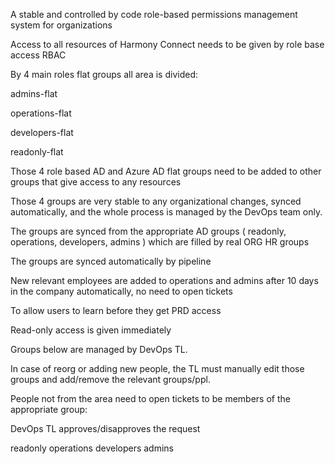 A stable and controlled by code role-based permissions management system for organizations


Access to all resources of Harmony Connect needs to be given by role base access RBAC 

By 4 main roles flat groups all area is divided:

admins-flat

operations-flat

developers-flat

readonly-flat


Those 4 role based AD and Azure AD flat groups need to be added to other groups that give access to any resources

Those 4 groups are very stable to any organizational changes, synced automatically, and the whole process is managed by the DevOps team only.

The groups are synced from the appropriate AD groups ( readonly, operations, developers, admins ) which are filled by real ORG HR groups 

The groups are synced automatically by pipeline

New relevant employees are added to operations and admins after 10 days in the company automatically, no need to open tickets

To allow users to learn before they get PRD access

Read-only access is given immediately


Groups below are managed by DevOps TL.

In case of reorg or adding new people, the TL must manually edit those groups and add/remove the relevant groups/ppl.

People not from the area need to open tickets to be members of the appropriate group:

DevOps TL approves/disapproves the request

readonly 
operations
developers
admins
